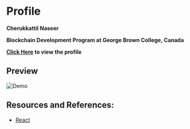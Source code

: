 
# Profile

**Cherukkattil Naseer**

**Blockchain Development Program at George Brown College, Canada**

**[Click Here](https://vibrant-hermann-6fb6e4.netlify.app/) to view the profile**

## Preview

![Demo](https://media.giphy.com/media/lRXqp6BbmmRd1jsHYQ/giphy.gif)



## Resources and References:


* [React](https://reactjs.org/)


